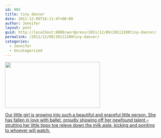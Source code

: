 ```yaml
---
id: 905
title: tiny dancer
date: 2011-12-09T16:11:47+00:00
author: Jennifer
layout: post
guid: http://localhost:8888/wordpress/2011/12/09/20111209tiny-dancer/
permalink: /2011/12/09/20111209tiny-dancer/
categories:
  - Jennifer
  - Uncategorized
---
```

[<img title="IMG_0036" height="150" alt="" width="310" class="alignnone size-thumbnail wp-image-1233" src="http://static.squarespace.com/static/50db6bb3e4b015296cd43789/50dfa5b1e4b0dc6320e0b5ea/50dfa5b3e4b0dc6320e0b882/1323446933000/?format=original" />](http://www.flickr.com/photos/jenniferandJennifers_photos/sets/72157628351185515/)
  
[Our little girl is growing into such a beautiful and graceful little person. She has fallen in love with ballet, proudly showing off her newfound talent &#8211; strutting her little tippy toe releve down the milk aisle, kicking and pointing to whoever will watch.](http://www.flickr.com/photos/jenniferandJennifers_photos/sets/72157628351185515/)